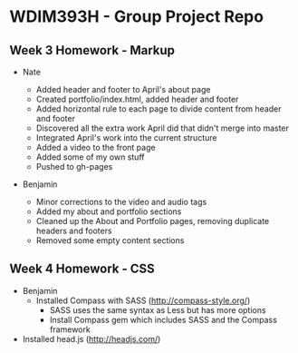 # WDIM393H - Group Project Repo

## Week 3 Homework - Markup

  * Nate
    * Added header and footer to April's about page
    * Created portfolio/index.html, added header and footer
    * Added horizontal rule to each page to divide content from header and footer
    * Discovered all the extra work April did that didn't merge into master
    * Integrated April's work into the current structure
    * Added a video to the front page
    * Added some of my own stuff
    * Pushed to gh-pages

  * Benjamin
  	* Minor corrections to the video and audio tags
  	* Added my about and portfolio sections
  	* Cleaned up the About and Portfolio pages, removing duplicate headers and footers
  	* Removed some empty content sections

## Week 4 Homework - CSS

  * Benjamin
    * Installed Compass with SASS (http://compass-style.org/)
      * SASS uses the same syntax as Less but has more options
      * Install Compass gem which includes SASS and the Compass framework
  * Installed head.js (http://headjs.com/)
